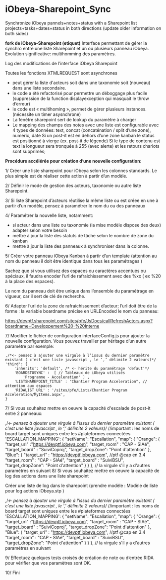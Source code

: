 
# iObeya-Sharepoint_Sync
Synchronize iObeya pannels+notes+status with a Sharepoint list projects+tasks+dates+status in both directions (update older information on both sides)

**fork de iObeya-Sharepoint (etiquet)**
Interface permettant de gérer la synchro entre une liste Sharepoint et un ou plusieurs panneau iObeya. Evolution significative: multihomming des paramètres.

Log des modifications de l’interface iObeya Sharepoint

Toutes les fonctions XTMLREQUEST sont asynchrones
- peut gérer la liste d'acteurs soit dans une taxonomie soit (nouveau) dans une liste secondaire.
- le code a été refactorisé pour permettre un déboggage plus facile (suppression de la function displayexception qui masquait le throw d’erreur)
- le code est « multihoming », permet de gérer plusieurs instances. (nécessite un timer asysnchrone)
- La fenêtre sharepoint sert de lookup du paramètre à charger
- Le mapping des champs des notes avec une liste est configurable avec 4 types de données: text, concat (concaténation / split d’une zone), numeric, date
Si un post-it est en dehors d’une zone kanban le status est positionné à vierge (ex. post-it de légende)
Si le type de contenu est text la longueur sera tronquée à 255 (avec alerte) et les retours chariots sont supprimés;

**Procédure accélérée pour création d’une nouvelle configuration:**

1/ Créer une liste sharepoint pour iObeya selon les colonnes standards. Le plus simple est de réaliser cette action à partir d’un modèle.

2/ Définir le mode de gestion des acteurs, taxonomie ou autre liste Sharepoint.

3/ Si liste Sharepoint d’acteurs réutilise la même liste ou est créee en une à partir d’un modèle, pensez à paramétrer le nom du ou des panneaux

4/ Paramétrer la nouvelle liste, notamment: 
- si acteur dans une liste ou taxonomie (la mise modèle dispose des deux) adapter selon votre besoin 
- mettre à jour la liste des statuts de tâche selon le nombre de zone du kanban 
- mettre à jour la liste des panneaux à synchroniser dans la colonne.

5/ Créer votre panneau iObeya Kanban à partir d’un template (attention au nom du panneau il doit être identique dans tous les paramétrages )

Sachez que si vous utilisez des espaces ou caractères accentués ou spéciaux, il faudra encoder l’url de rafraichissement avec des %xx ( ex %20 à la place des espaces).

Le nom du panneau doit être unique dans l’ensemble du paramétrage en vigueur, car il sert de clé de recherche.

6/ Adapter l’url de la zone de rafraichissement d’acteur; l’url doit être de la forme : la variable boardname précise en URLEncoded le nom du panneau:

https://devptf.sharepoint.com/sites/pfe/JsDocs/callRefreshActors.aspx?boardname=Developpement%20-%20Interne

7/ Modifier le fichier de configuration interfaceConfig.js pour ajouter la nouvelle configuration.
Vous pouvez travailler par héritage d’un autre paramètre par exemple:
```
,/*<- pensez à ajouter une virgule à l’issus du dernier paramètre existant ( c’est une liste javascript , le ‘,’ délimite 2 valeurs)*/
'third': {
	'inherits': 'default', /* <- hérite du paramétrage 'defaut'*/
	'BOARDSTOSYNC' :  [ // Tableaux de iObeya utilisés
		'Programme - Acceleration' ] , 
	'LISTSHAREPOINT_TITLE' : "Chantier Program Acceleration", // attention aux espaces
	'RIDALIST_URL' : '/sites/pfe/Lists/Chantier Program Acceleration/MyItems.aspx',
}
```
7/ Si vous souhaitez mettre en oeuvre la capacité d'escalade de post-it entre 2 panneaux:

,/*<- pensez à ajouter une virgule à l’issus du dernier paramètre existant ( c’est une liste javascript , le ‘,’ délimite 2 valeurs)*/
    //important : les noms de board target sont uniques entre les #plateformes connectées
    'ESCALLATION_MAPPING': {
        "setName": "Escallation",
        "map": {
            "Orange": {
                "target_url" :"https://devptf.iobeya.com",
                "target_room" : "CAP - SIAé",
                "target_board" : "SuiviCoproj",
                "target_dropZone": "Point d'attention"
            },
            "Blue": {
                "target_url" : "https://devptf.iobeya.com", //ptf @cap en 3.4
                "target_room" : "CAP - SIAé",
                "target_board" : "SuiviBSU",
                "target_dropZone": "Point d'attention"
            }
    }
    }, // la virgule s'il y a d'autres paramètres en suivant
8/ Si vous souhaitez mettre en oeuvre la capacité de log des actions dans une liste sharepoint

Créer une liste de log dans le sharepoint (prendre modèle : Modèle de liste pour log actions iObeya.stp )


,/*<- pensez à ajouter une virgule à l’issus du dernier paramètre existant ( c’est une liste javascript , le ‘,’ délimite 2 valeurs)*/
    //important : les noms de board target sont uniques entre les #plateformes connectées
    'ESCALLATION_MAPPING': {
        "setName": "Escallation",
        "map": {
            "Orange": {
                "target_url" :"https://devptf.iobeya.com",
                "target_room" : "CAP - SIAé",
                "target_board" : "SuiviCoproj",
                "target_dropZone": "Point d'attention"
            },
            "Blue": {
                "target_url" : "https://devptf.iobeya.com", //ptf @cap en 3.4
                "target_room" : "CAP - SIAé",
                "target_board" : "SuiviBSU",
                "target_dropZone": "Point d'attention"
            }
    }
    }, // la virgule s'il y a d'autres paramètres en suivant
    
9/ Effectuez quelques tests croisés de création de note ou d’entrée RIDA pour vérifier que vos paramètres sont OK. 

10/ Fini

